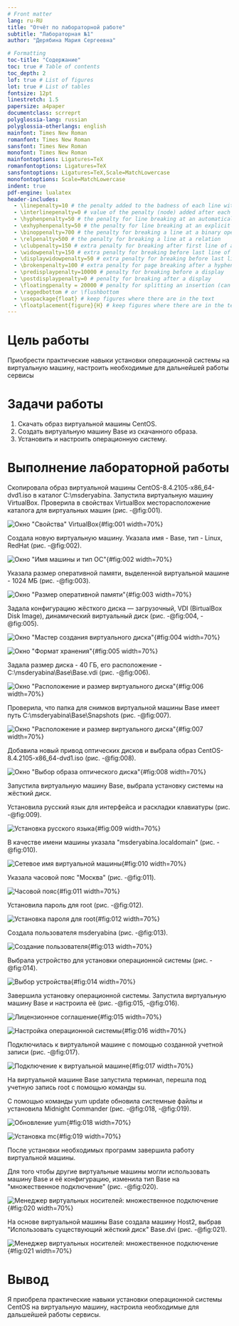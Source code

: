 ```yaml
---
# Front matter
lang: ru-RU
title: "Отчёт по лабораторной работе"
subtitle: "Лабораторная №1"
author: "Дерябина Мария Сергеевна"

# Formatting
toc-title: "Содержание"
toc: true # Table of contents
toc_depth: 2
lof: true # List of figures
lot: true # List of tables
fontsize: 12pt
linestretch: 1.5
papersize: a4paper
documentclass: scrreprt
polyglossia-lang: russian
polyglossia-otherlangs: english
mainfont: Times New Roman
romanfont: Times New Roman
sansfont: Times New Roman
monofont: Times New Roman
mainfontoptions: Ligatures=TeX
romanfontoptions: Ligatures=TeX
sansfontoptions: Ligatures=TeX,Scale=MatchLowercase
monofontoptions: Scale=MatchLowercase
indent: true
pdf-engine: lualatex
header-includes:
  - \linepenalty=10 # the penalty added to the badness of each line within a paragraph (no associated penalty node) Increasing the value makes tex try to have fewer lines in the paragraph.
  - \interlinepenalty=0 # value of the penalty (node) added after each line of a paragraph.
  - \hyphenpenalty=50 # the penalty for line breaking at an automatically inserted hyphen
  - \exhyphenpenalty=50 # the penalty for line breaking at an explicit hyphen
  - \binoppenalty=700 # the penalty for breaking a line at a binary operator
  - \relpenalty=500 # the penalty for breaking a line at a relation
  - \clubpenalty=150 # extra penalty for breaking after first line of a paragraph
  - \widowpenalty=150 # extra penalty for breaking before last line of a paragraph
  - \displaywidowpenalty=50 # extra penalty for breaking before last line before a display math
  - \brokenpenalty=100 # extra penalty for page breaking after a hyphenated line
  - \predisplaypenalty=10000 # penalty for breaking before a display
  - \postdisplaypenalty=0 # penalty for breaking after a display
  - \floatingpenalty = 20000 # penalty for splitting an insertion (can only be split footnote in standard LaTeX)
  - \raggedbottom # or \flushbottom
  - \usepackage{float} # keep figures where there are in the text
  - \floatplacement{figure}{H} # keep figures where there are in the text
---
```


# Цель работы

Приобрести практические навыки установки операционной системы на виртуальную машину, настроить необходимые для дальнейшей работы сервисы


# Задачи работы

1. Скачать образ виртуальной машины CentOS.
2. Создать виртуальную машину Base из скачанного образа.
3. Установить и настроить операционную систему.

# Выполнение лабораторной работы

Скопировала образ виртуальной машины CentOS-8.4.2105-x86_64-dvd1.iso в каталог С:\\msderyabina.
Запустила виртуальную машину VirtualBox. Проверила в свойствах VirtualBox месторасположение каталога для 
виртуальных машин (рис. -@fig:001).

![Окно "Свойства" VirtualBox](image/1.png){#fig:001 width=70%}

Создала новую виртуальную машину. Указала имя - Base, тип - Linux, RedHat (рис. -@fig:002).

![Окно "Имя машины и тип ОС"](image/2.png){#fig:002 width=70%}

Указала размер оперативной памяти, выделенной виртуальной машине - 1024 МБ (рис. -@fig:003).

![Окно "Размер оперативной памяти"](image/3.png){#fig:003 width=70%}

Задала конфигурацию жёсткого диска — загрузочный, VDI (BirtualBox
Disk Image), динамический виртуальный диск (рис. -@fig:004,  -@fig:005).

![Окно "Мастер создания виртуального диска"](image/4.png){#fig:004 width=70%}

![Окно "Формат хранения"](image/5.png){#fig:005 width=70%}

Задала размер диска - 40 ГБ, его расположение - C:\\msderyabina\\Base\\Base.vdi (рис. -@fig:006).

![Окно "Расположение и размер виртуального диска"](image/6.png){#fig:006 width=70%}

Проверила, что папка для снимков виртуальной машины Base имеет путь 
С:\\msderyabina\\Base\\Snapshots (рис. -@fig:007).

![Окно "Расположение и размер виртуального диска"](image/7.png){#fig:007 width=70%}

Добавила новый привод оптических дисков и выбрала образ
CentOS-8.4.2105-x86_64-dvd1.iso (рис. -@fig:008).

![Окно "Выбор образа оптического диска"](image/8.png){#fig:008 width=70%}


Запустила виртуальную машину Base, выбрала установку системы на жёсткий диск.

Установила русский язык для интерфейса и раскладки клавиатуры (рис. -@fig:009).

![Установка русского языка](image/9.png){#fig:009 width=70%} 

В качестве имени машины указала "msderyabina.localdomain"
(рис. -@fig:010).

![Сетевое имя виртуальной машины](image/10.png){#fig:010 width=70%} 

Указала часовой пояс "Москва" (рис. -@fig:011).

![Часовой пояс](image/11.png){#fig:011 width=70%} 

Установила пароль для root (рис. -@fig:012).

![Установка пароля для root](image/12.png){#fig:012 width=70%} 

Создала пользователя msderyabina (рис. -@fig:013).

![Создание пользователя](image/13.png){#fig:013 width=70%} 

Выбрала устройство для установки операционной системы (рис. -@fig:014).

![Выбор устройства](image/14.png){#fig:014 width=70%} 


Завершила установку операционной системы. Запустила виртуальную машину Base и настроила её (рис. -@fig:015, -@fig:016).

![Лицензионное соглашение](image/16.png){#fig:015 width=70%} 

![Настройка операционной системы](image/17.png){#fig:016 width=70%} 

Подключилась к виртуальной машине с помощью созданной учетной записи (рис. -@fig:017).

![Подключение к виртуальной машине](image/15.png){#fig:017 width=70%} 

На виртуальной машине Base запустила терминал, перешла под учетную запись root с помощью команды su.

С помощью команды yum update обновила системные файлы и установила Midnight Commander (рис. -@fig:018, -@fig:019).

![Обновление yum](image/18.png){#fig:018 width=70%} 

![Установка mc](image/19.png){#fig:019 width=70%} 

После установки необходимых программ завершила работу виртуальной машины. 


Для того чтобы другие виртуальные машины могли использовать машину Base и её конфигурацию, изменила тип Base на "множественное подключение" (рис. -@fig:020).

![Менеджер виртуальных носителей: множественное подключение](image/20.png){#fig:020 width=70%} 

На основе виртуальной машины Base создала машину Host2, выбрав "Использовать существующий жёсткий диск" Base.dvi (рис. -@fig:021).

![Менеджер виртуальных носителей: множественное подключение](image/21.png){#fig:021 width=70%} 

# Вывод

Я приобрела практические навыки установки операционной системы CentOS на виртуальную машину, настроила необходимые для дальшейшей работы сервисы.